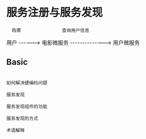 # 服务注册与服务发现

      购票               查询用户信息  
用户 ------> 电影微服务 --------------> 用户微服务  

## Basic
```

如何解决硬编码问题

服务发现

服务发现组件的功能

服务发现的方式

术语解释
```
